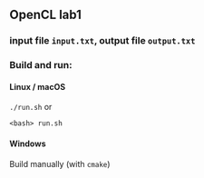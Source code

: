 ## OpenCL lab1
### input file `input.txt`, output file `output.txt`
### Build and run:
#### Linux / macOS
```./run.sh```
or
```
<bash> run.sh
```
#### Windows
Build manually (with `cmake`)
